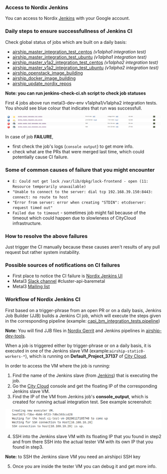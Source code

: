 
### Access to Nordix Jenkins
You can access to Nordix [Jenkins](https://jenkins.nordix.org/view/Airship/)
with your Google account.

###  Daily steps to ensure successfullness of Jenkins CI

Check global status of jobs which are built on a daily basis:
* [airship_master_integration_test_centos](https://jenkins.nordix.org/view/Airship/job/airship_master_integration_test_centos/) *(v1alpha1 integration test)*
* [airship_master_integration_test_ubuntu](https://jenkins.nordix.org/view/Airship/job/airship_master_integration_test_ubuntu/) *(v1alpha1 integration test)*
* [airship_master_v1a2_integration_test_centos](https://jenkins.nordix.org/view/Airship/job/airship_master_v1a2_integration_test_centos/) *(v1alpha2 integration test)*
* [airship_master_v1a2_integration_test_ubuntu](https://jenkins.nordix.org/view/Airship/job/airship_master_v1a2_integration_test_ubuntu/) *(v1alpha2 integration test)*
* [airship_openstack_image_building](https://jenkins.nordix.org/view/Airship/job/airship_openstack_image_building/)
* [airship_docker_image_building](https://jenkins.nordix.org/view/Airship/job/airship_docker_image_building/)
* [airship_update_nordix_repos](https://jenkins.nordix.org/view/Airship/job/airship_update_nordix_repos/)

**Note: you can run jenkins-check-ci.sh script to check job statuses**

First 4 jobs above run metal3-dev-env v1alpha1/v1alpha2 integration tests. You
should see blue colour that indicates that run was successfull.

![CI](ci.png)

In case of job **FAILURE**,
 - first check the job's logs (```console output```) to get more info.
 - check what are the PRs that were merged last time, which could potentially
 cause CI failure.


### Some of common causes of failure that you might encounter
* ``` E: Could not get lock /var/lib/dpkg/lock-frontend - open (11: Resource temporarily unavailable) ```
* ```"Unable to connect to the server: dial tcp 192.168.39.150:8443: connect: no route to host```
* ```"Error from server: error when creating "STDIN": etcdserver: request timed out"```
* ```Failed due to timeout``` - sometimes job might fail because of the timeout
which could happen due to slowleness of CityCloud infrastructure.

### How to resolve the above failures
Just trigger the CI manually because these causes aren't results of any pull
request but rather system instability.

### Possible sources of notifications on CI failures
* First place to notice the CI failure is [Nordix Jenkins UI](https://jenkins.nordix.org/view/Airship/)
* Metal3 [Slack channel](https://kubernetes.slack.com/messages/CHD49TLE7)
#cluster-api-baremetal
* Metal3 [Mailing list](https://groups.google.com/forum/#!forum/metal3-dev)


### Workflow of Nordix Jenkins CI
First based on a trigger-phrase from an open PR or on a daily basis, Jenkins Job
Builder (JJB) builds a Jenkins CI job, which will execute the steps given in
the corresponding pipeline (example: [capi_bm_integration_tests.pipeline](https://github.com/Nordix/airship-dev-tools/blob/master/ci/jobs/capi_bm_integration_tests.pipeline))

**Note:** You will find JJB files in [Nordix Gerrit](https://gerrit.nordix.org/admin/repos/infra/cicd)
and Jenkins pipelines in [airship-dev-tools](https://github.com/Nordix/airship-dev-tools/tree/master/ci/jobs).

When a job is triggered either by trigger-phrase or on a daily basis, it is executed in
one of the Jenkins slave VM (example:```airship-static0-workers-*```), which is
 running on **Default_Project_37137** of [City Cloud](https://citycontrolpanel.com/landing?m=login_required).

In order to access the VM where the job is running:
1. Find the name of the Jenkins slave (from [Jenkins](https://jenkins.nordix.org/view/Airship/))
that is executing the job.
2. Go the [City Cloud](https://citycontrolpanel.com/landing?m=login_required)
console and get the floating IP of the corresponding Jenkins slave VM.
3. Find the IP of the VM  from Jenkins job's **console_output**, which is
created for running actual integration test. See example screenshot:

![ssh](ssh.png)

4. SSH into the Jenkins slave VM with its floating IP that you found in step2
and from there SSH into the actual tester VM with its own IP that you found
in step3.

  **Note:** to SSH the Jenkins slave VM you need an airshipci SSH key

5. Once you are inside the tester VM you can debug it and get more info.  
